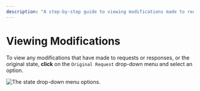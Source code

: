 ```yaml
---
description: "A step-by-step guide to viewing modifications made to requests and responses in Caido's Search interface using the Original Request dropdown menu."
---
```


# Viewing Modifications

To view any modifications that have made to requests or responses, or the original state, **click** on the `Original Request` drop-down menu and select an option.

<img alt="The state drop-down menu options." src="/_images/search_modifications.png" center>
